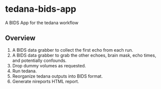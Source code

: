 # tedana-bids-app

A BIDS App for the tedana workflow

## Overview

1.  A BIDS data grabber to collect the first echo from each run.
2.  A BIDS data grabber to grab the other echoes, brain mask, echo times, and potentially confounds.
3.  Drop dummy volumes as requested.
4.  Run tedana.
5.  Reorganize tedana outputs into BIDS format.
6.  Generate nireports HTML report.
